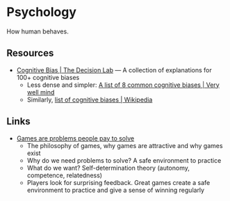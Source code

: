 # Psychology

How human behaves.

## Resources

- [Cognitive Bias | The Decision Lab](https://thedecisionlab.com/biases) — A
  collection of explanations for 100+ cognitive biases
  - Less dense and simpler:
    [A list of 8 common cognitive biases | Very well mind](https://www.verywellmind.com/cognitive-biases-distort-thinking-2794763)
  - Similarly,
    [list of cognitive biases | Wikipedia](https://en.wikipedia.org/wiki/List_of_cognitive_biases)

## Links

- [Games are problems people pay to solve](https://invertedpassion.com/games-are-problems-people-pay-to-solve/)
  - The philosophy of games, why games are attractive and why games exist
  - Why do we need problems to solve? A safe environment to practice
  - What do we want? Self-determination theory (autonomy, competence,
    relatedness)
  - Players look for surprising feedback. Great games create a safe environment
    to practice and give a sense of winning regularly
